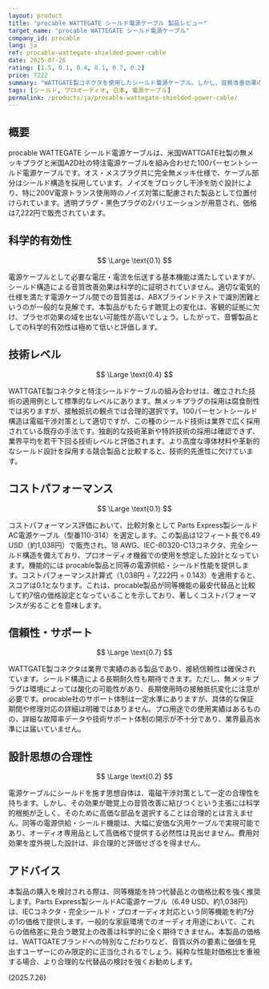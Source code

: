 ```yaml
---
layout: product
title: "procable WATTEGATE シールド電源ケーブル 製品レビュー"
target_name: "procable WATTEGATE シールド電源ケーブル"
company_id: procable
lang: ja
ref: procable-wattegate-shielded-power-cable
date: 2025-07-26
rating: [1.5, 0.1, 0.4, 0.1, 0.7, 0.2]
price: 7222
summary: "WATTGATE製コネクタを使用したシールド電源ケーブル。しかし、音質改善効果の科学的根拠は乏しく、同等機能の製品と比較してコストパフォーマンスに深刻な問題がある。"
tags: [シールド, プロオーディオ, 日本, 電源ケーブル]
permalink: /products/ja/procable-wattegate-shielded-power-cable/
---
```

## 概要

procable WATTEGATE シールド電源ケーブルは、米国WATTGATE社製の無メッキプラグと米国A2D社の特注電源ケーブルを組み合わせた100パーセントシールド電源ケーブルです。オス・メスプラグ共に完全無メッキ仕様で、ケーブル部分はシールド構造を採用しています。ノイズをブロックし干渉を防ぐ設計により、特に200V電源トランス使用時のノイズ対策に配慮された製品として位置付けられています。透明プラグ・黒色プラグの2バリエーションが用意され、価格は7,222円で販売されています。

## 科学的有効性

$$ \Large \text{0.1} $$

電源ケーブルとして必要な電圧・電流を伝送する基本機能は満たしていますが、シールド構造による音質改善効果は科学的に証明されていません。適切な電気的仕様を満たす電源ケーブル間での音質差は、ABXブラインドテストで識別困難というのが一般的な見解です。本製品がもたらす聴覚上の変化は、客観的証拠に欠け、プラセボ効果の域を出ない可能性が高いでしょう。したがって、音響製品としての科学的有効性は極めて低いと評価します。

## 技術レベル

$$ \Large \text{0.4} $$

WATTGATE製コネクタと特注シールドケーブルの組み合わせは、確立された技術の適用例として標準的なレベルにあります。無メッキプラグの採用は腐食耐性では劣りますが、接触抵抗の観点では合理的選択です。100パーセントシールド構造は電磁干渉対策として適切ですが、この種のシールド技術は業界で広く採用されている既存の手法です。独創的な技術革新や特許技術の採用は確認できず、業界平均を若干下回る技術レベルと評価されます。より高度な導体材料や革新的なシールド設計を採用する競合製品と比較すると、技術的先進性に欠けています。

## コストパフォーマンス

$$ \Large \text{0.1} $$

コストパフォーマンス評価において、比較対象として Parts Express製シールドAC電源ケーブル（型番110-314）を選定します。この製品は12フィート長で6.49 USD（約1,038円）で販売され、18 AWG、IEC-60320-C13コネクタ、完全シールド構造を備えており、プロオーディオ機器での使用を想定した設計となっています。機能的には procable製品と同等の電源供給・シールド性能を提供します。コストパフォーマンス計算式（1,038円 ÷ 7,222円 = 0.143）を適用すると、スコアは0.1となります。これは、procable製品が同等機能の最安代替品と比較して約7倍の価格設定となっていることを示しており、著しくコストパフォーマンスが劣ることを意味します。

## 信頼性・サポート

$$ \Large \text{0.7} $$

WATTGATE製コネクタは業界で実績のある製品であり、接続信頼性は確保されています。シールド構造による長期耐久性も期待できます。ただし、無メッキプラグは環境によっては酸化の可能性があり、長期使用時の接触抵抗変化に注意が必要です。procable社のサポート体制は一定水準にありますが、具体的な保証期間や修理対応の詳細は明確ではありません。プロ用途での使用実績はあるものの、詳細な故障率データや技術サポート体制の開示が不十分であり、業界最高水準には届いていません。

## 設計思想の合理性

$$ \Large \text{0.2} $$

電源ケーブルにシールドを施す思想自体は、電磁干渉対策として一定の合理性を持ちます。しかし、その効果が聴覚上の音質改善に結びつくという主張には科学的根拠が乏しく、そのために高価な部品を選択することは合理的とは言えません。同等の電源供給・シールド機能は、大幅に安価な汎用ケーブルで実現可能であり、オーディオ専用品として高価格で提供する必然性は見出せません。費用対効果を度外視した設計は、非合理的と評価せざるを得ません。

## アドバイス

本製品の購入を検討される際は、同等機能を持つ代替品との価格比較を強く推奨します。Parts Express製シールドAC電源ケーブル（6.49 USD、約1,038円）は、IECコネクタ・完全シールド・プロオーディオ対応という同等機能を約7分の1の価格で提供します。一般的な家庭環境でのオーディオ用途において、これらの価格差に見合う聴覚上の改善は科学的に全く期待できません。本製品の価格は、WATTGATEブランドへの特別なこだわりなど、音質以外の要素に価値を見出すユーザーにのみ限定的に正当化されるでしょう。純粋な性能対価格比を重視する場合、より合理的な代替品の検討を強くお勧めします。

(2025.7.26)
